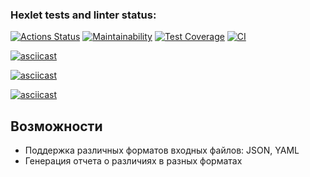 ### Hexlet tests and linter status:
[![Actions Status](https://github.com/kadashee/frontend-project-46/actions/workflows/hexlet-check.yml/badge.svg)](https://github.com/kadashee/frontend-project-46/actions)
[![Maintainability](https://api.codeclimate.com/v1/badges/43cce3b342d7100009c5/maintainability)](https://codeclimate.com/github/kadashee/frontend-project-46/maintainability)
[![Test Coverage](https://api.codeclimate.com/v1/badges/43cce3b342d7100009c5/test_coverage)](https://codeclimate.com/github/kadashee/frontend-project-46/test_coverage)
[![CI](https://github.com/kadashee/frontend-project-46/actions/workflows/ci.yml/badge.svg)](https://github.com/kadashee/frontend-project-46/actions/workflows/ci.yml)

[![asciicast](https://asciinema.org/a/vIdOVORLm6Ukuh6TIzNbSKG10.svg)](https://asciinema.org/a/vIdOVORLm6Ukuh6TIzNbSKG10)

[![asciicast](https://asciinema.org/a/odiVe53ikqUtj9jcCLJihbMxE.svg)](https://asciinema.org/a/odiVe53ikqUtj9jcCLJihbMxE)

[![asciicast](https://asciinema.org/a/VuFANAb9YhBMopS9KZMaPAST9.svg)](https://asciinema.org/a/VuFANAb9YhBMopS9KZMaPAST9)
## Возможности

- Поддержка различных форматов входных файлов: JSON, YAML
- Генерация отчета о различиях в разных форматах
